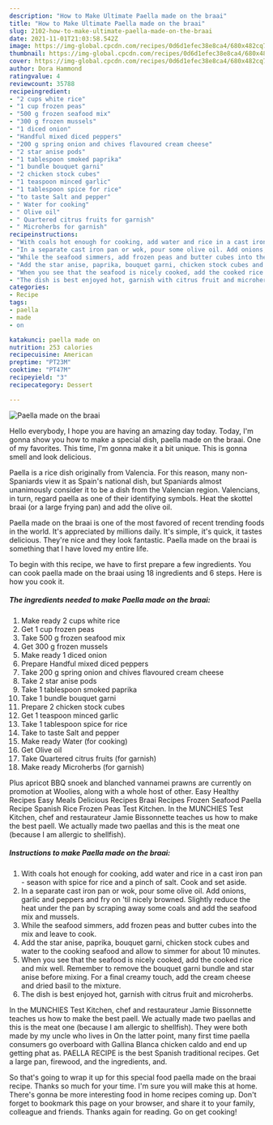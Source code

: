 ```yaml
---
description: "How to Make Ultimate Paella made on the braai"
title: "How to Make Ultimate Paella made on the braai"
slug: 2102-how-to-make-ultimate-paella-made-on-the-braai
date: 2021-11-01T21:03:58.542Z
image: https://img-global.cpcdn.com/recipes/0d6d1efec38e8ca4/680x482cq70/paella-made-on-the-braai-recipe-main-photo.jpg
thumbnail: https://img-global.cpcdn.com/recipes/0d6d1efec38e8ca4/680x482cq70/paella-made-on-the-braai-recipe-main-photo.jpg
cover: https://img-global.cpcdn.com/recipes/0d6d1efec38e8ca4/680x482cq70/paella-made-on-the-braai-recipe-main-photo.jpg
author: Dora Hammond
ratingvalue: 4
reviewcount: 35788
recipeingredient:
- "2 cups white rice"
- "1 cup frozen peas"
- "500 g frozen seafood mix"
- "300 g frozen mussels"
- "1 diced onion"
- "Handful mixed diced peppers"
- "200 g spring onion and chives flavoured cream cheese"
- "2 star anise pods"
- "1 tablespoon smoked paprika"
- "1 bundle bouquet garni"
- "2 chicken stock cubes"
- "1 teaspoon minced garlic"
- "1 tablespoon spice for rice"
- "to taste Salt and pepper"
- " Water for cooking"
- " Olive oil"
- " Quartered citrus fruits for garnish"
- " Microherbs for garnish"
recipeinstructions:
- "With coals hot enough for cooking, add water and rice in a cast iron pan - season with spice for rice and a pinch of salt. Cook and set aside."
- "In a separate cast iron pan or wok, pour some olive oil. Add onions, garlic and peppers and fry on 'til nicely browned. Slightly reduce the heat under the pan by scraping away some coals and add the seafood mix and mussels."
- "While the seafood simmers, add frozen peas and butter cubes into the mix and leave to cook."
- "Add the star anise, paprika, bouquet garni, chicken stock cubes and water to the cooking seafood and allow to simmer for about 10 minutes."
- "When you see that the seafood is nicely cooked, add the cooked rice and mix well. Remember to remove the bouquet garni bundle and star anise before mixing. For a final creamy touch, add the cream cheese and dried basil to the mixture."
- "The dish is best enjoyed hot, garnish with citrus fruit and microherbs."
categories:
- Recipe
tags:
- paella
- made
- on

katakunci: paella made on 
nutrition: 253 calories
recipecuisine: American
preptime: "PT23M"
cooktime: "PT47M"
recipeyield: "3"
recipecategory: Dessert

---
```



![Paella made on the braai](https://img-global.cpcdn.com/recipes/0d6d1efec38e8ca4/680x482cq70/paella-made-on-the-braai-recipe-main-photo.jpg)

Hello everybody, I hope you are having an amazing day today. Today, I'm gonna show you how to make a special dish, paella made on the braai. One of my favorites. This time, I'm gonna make it a bit unique. This is gonna smell and look delicious.

Paella is a rice dish originally from Valencia. For this reason, many non-Spaniards view it as Spain's national dish, but Spaniards almost unanimously consider it to be a dish from the Valencian region. Valencians, in turn, regard paella as one of their identifying symbols. Heat the skottel braai (or a large frying pan) and add the olive oil.

Paella made on the braai is one of the most favored of recent trending foods in the world. It's appreciated by millions daily. It's simple, it's quick, it tastes delicious. They're nice and they look fantastic. Paella made on the braai is something that I have loved my entire life.


To begin with this recipe, we have to first prepare a few ingredients. You can cook paella made on the braai using 18 ingredients and 6 steps. Here is how you cook it.

<!--inarticleads1-->

##### The ingredients needed to make Paella made on the braai:

1. Make ready 2 cups white rice
1. Get 1 cup frozen peas
1. Take 500 g frozen seafood mix
1. Get 300 g frozen mussels
1. Make ready 1 diced onion
1. Prepare Handful mixed diced peppers
1. Take 200 g spring onion and chives flavoured cream cheese
1. Take 2 star anise pods
1. Take 1 tablespoon smoked paprika
1. Take 1 bundle bouquet garni
1. Prepare 2 chicken stock cubes
1. Get 1 teaspoon minced garlic
1. Take 1 tablespoon spice for rice
1. Take to taste Salt and pepper
1. Make ready  Water (for cooking)
1. Get  Olive oil
1. Take  Quartered citrus fruits (for garnish)
1. Make ready  Microherbs (for garnish)


Plus apricot BBQ snoek and blanched vannamei prawns are currently on promotion at Woolies, along with a whole host of other. Easy Healthy Recipes Easy Meals Delicious Recipes Braai Recipes Frozen Seafood Paella Recipe Spanish Rice Frozen Peas Test Kitchen. In the MUNCHIES Test Kitchen, chef and restaurateur Jamie Bissonnette teaches us how to make the best paell. We actually made two paellas and this is the meat one (because I am allergic to shellfish). 

<!--inarticleads2-->

##### Instructions to make Paella made on the braai:

1. With coals hot enough for cooking, add water and rice in a cast iron pan - season with spice for rice and a pinch of salt. Cook and set aside.
1. In a separate cast iron pan or wok, pour some olive oil. Add onions, garlic and peppers and fry on 'til nicely browned. Slightly reduce the heat under the pan by scraping away some coals and add the seafood mix and mussels.
1. While the seafood simmers, add frozen peas and butter cubes into the mix and leave to cook.
1. Add the star anise, paprika, bouquet garni, chicken stock cubes and water to the cooking seafood and allow to simmer for about 10 minutes.
1. When you see that the seafood is nicely cooked, add the cooked rice and mix well. Remember to remove the bouquet garni bundle and star anise before mixing. For a final creamy touch, add the cream cheese and dried basil to the mixture.
1. The dish is best enjoyed hot, garnish with citrus fruit and microherbs.


In the MUNCHIES Test Kitchen, chef and restaurateur Jamie Bissonnette teaches us how to make the best paell. We actually made two paellas and this is the meat one (because I am allergic to shellfish). They were both made by my uncle who lives in On the latter point, many first time paella consumers go overboard with Gallina Blanca chicken caldo and end up getting phat as. PAELLA RECIPE is the best Spanish traditional recipes. Get a large pan, firewood, and the ingredients, and. 

So that's going to wrap it up for this special food paella made on the braai recipe. Thanks so much for your time. I'm sure you will make this at home. There's gonna be more interesting food in home recipes coming up. Don't forget to bookmark this page on your browser, and share it to your family, colleague and friends. Thanks again for reading. Go on get cooking!
